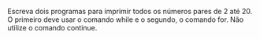 Escreva dois programas para imprimir todos os números pares de 2 até 20. O primeiro deve
usar o comando while e o segundo, o comando for. Não utilize o comando continue.